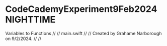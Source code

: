 # CodeCademyExperiment9Feb2024NIGHTTIME
Variables to Functions
//
//  main.swift
//
//  Created by Grahame Narborough on 9/2/2024.
//
//
